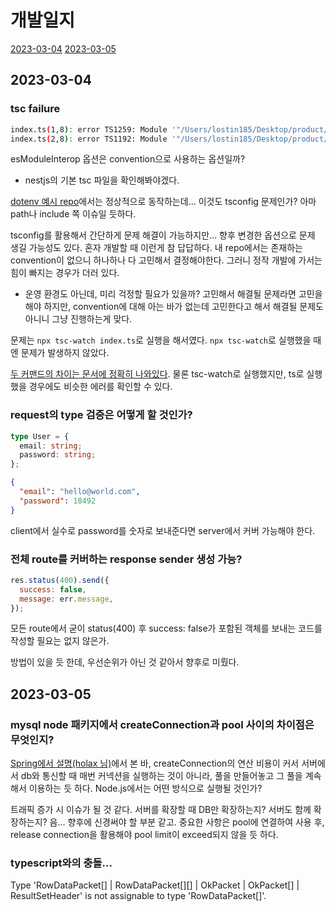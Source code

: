 # 개발일지

[2023-03-04](#2023-03-04)
[2023-03-05](#2023-03-05)

## 2023-03-04

### tsc failure

```sh
index.ts(1,8): error TS1259: Module '"/Users/lostin185/Desktop/product/last-pro-schedule/node_modules/@types/express/index"' can only be default-imported using the 'esModuleInterop' flag
index.ts(2,8): error TS1192: Module '"/Users/lostin185/Desktop/product/last-pro-schedule/node_modules/dotenv/lib/main"' has no default export.
```

esModuleInterop 옵션은 convention으로 사용하는 옵션일까?

- nestjs의 기본 tsc 파일을 확인해봐야겠다.

[dotenv 예시 repo](https://github.com/dotenv-org/examples/tree/master/dotenv-typescript)에서는 정상적으로 동작하는데... 이것도 tsconfig 문제인가? 아마 path나 include 쪽 이슈일 듯하다.

tsconfig를 활용해서 간단하게 문제 해결이 가능하지만... 향후 변경한 옵션으로 문제 생길 가능성도 있다. 혼자 개발할 때 이런게 참 답답하다. 내 repo에서는 존재하는 convention이 없으니 하나하나 다 고민해서 결정해야한다. 그러니 정작 개발에 가서는 힘이 빠지는 경우가 더러 있다.

- 운영 환경도 아닌데, 미리 걱정할 필요가 있을까? 고민해서 해결될 문제라면 고민을 해야 하지만, convention에 대해 아는 바가 없는데 고민한다고 해서 해결될 문제도 아니니 그냥 진행하는게 맞다.

문제는 `npx tsc-watch index.ts`로 실행을 해서였다. `npx tsc-watch`로 실행했을 때엔 문제가 발생하지 않았다.

[두 커맨드의 차이는 문서에 정확히 나와있다](https://www.typescriptlang.org/docs/handbook/compiler-options.html). 물론 tsc-watch로 실행했지만, ts로 실행했을 경우에도 비슷한 에러를 확인할 수 있다.

### request의 type 검증은 어떻게 할 것인가?

```ts
type User = {
  email: string;
  password: string;
};
```

```json
{
  "email": "hello@world.com",
  "password": 18492
}
```

client에서 실수로 password를 숫자로 보내준다면 server에서 커버 가능해야 한다.

### 전체 route를 커버하는 response sender 생성 가능?

```js
res.status(400).send({
  success: false,
  message: err.message,
});
```

모든 route에서 굳이 status(400) 후 success: false가 포함된 객체를 보내는 코드를 작성할 필요는 없지 않은가.

방법이 있을 듯 한데, 우선순위가 아닌 것 같아서 향후로 미뤘다.


## 2023-03-05
### mysql node 패키지에서 createConnection과 pool 사이의 차이점은 무엇인지?
[Spring에서 설명(holax 님)](https://www.holaxprogramming.com/2013/01/10/devops-how-to-manage-dbcp/)에서 본 바, createConnection의 연산 비용이 커서 서버에서 db와 통신할 때 매번 커넥션을 실행하는 것이 아니라, 풀을 만들어놓고 그 풀을 계속해서 이용하는 듯 하다. Node.js에서는 어떤 방식으로 실행될 것인가?

트래픽 증가 시 이슈가 될 것 같다. 서버를 확장할 때 DB만 확장하는지? 서버도 함께 확장하는지? 음... 향후에 신경써야 할 부분 같고. 중요한 사항은 pool에 연결하여 사용 후, release connection을 활용해야 pool limit이 exceed되지 않을 듯 하다.

### typescript와의 충돌...
Type 'RowDataPacket[] | RowDataPacket[][] | OkPacket | OkPacket[] | ResultSetHeader' is not assignable to type 'RowDataPacket[]'.
